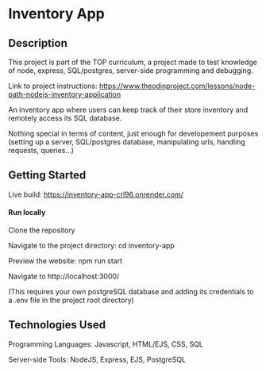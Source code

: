 # Inventory App

## Description
This project is part of the TOP curriculum, a project made to test knowledge of node, express, SQL/postgres, server-side programming and debugging.

Link to project instructions: https://www.theodinproject.com/lessons/node-path-nodejs-inventory-application

An inventory app where users can keep track of their store inventory and remotely access its SQL database.

Nothing special in terms of content, just enough for developement purposes (setting up a server, SQL/postgres database, manipulating urls, handling requests, queries...)

## Getting Started
Live build: https://inventory-app-crl96.onrender.com/

#### Run locally
Clone the repository

Navigate to the project directory: cd inventory-app

Preview the website: npm run start

Navigate to http://localhost:3000/

(This requires your own postgreSQL database and adding its credentials to a .env file in the project root directory)

## Technologies Used
Programming Languages: Javascript, HTML/EJS, CSS, SQL

Server-side Tools: NodeJS, Express, EJS, PostgreSQL